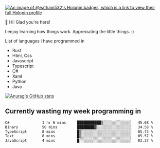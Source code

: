 [![An image of @eatham532's Holopin badges, which is a link to view their full Holopin profile](https://holopin.me/eatham532)](https://holopin.io/@eatham532)


👋 Hi! Glad you're here!

I enjoy learning how things work. Appreciating the little things. :)


List of languages I have programmed in
- Rust
- Html, Css
- Javascript
- Typescript
- C#
- Xaml
- Python
- Java

[![Anurag's GitHub stats](https://github-readme-stats.vercel.app/api?username=Eatham532&theme=dark)](https://github.com/anuraghazra/github-readme-stats)


## Currently wasting my week programming in
<!--START_SECTION:waka-->

```txt
C#               1 hr 6 mins     ███████████▒░░░░░░░░░░░░░   45.68 %
Binary           50 mins         ████████▓░░░░░░░░░░░░░░░░   34.58 %
TypeScript       8 mins          █▒░░░░░░░░░░░░░░░░░░░░░░░   05.73 %
Text             8 mins          █▒░░░░░░░░░░░░░░░░░░░░░░░   05.57 %
JavaScript       4 mins          █░░░░░░░░░░░░░░░░░░░░░░░░   03.37 %
```

<!--END_SECTION:waka-->

